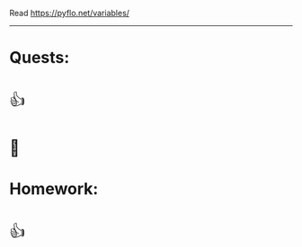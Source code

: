 Read https://pyflo.net/variables/

---
# Quests:
# <span style="font-weight: normal">👍</span>
# <span style="font-weight: normal">🏅️</span>

# Homework:
# <span style="font-weight: normal">👍</span>


